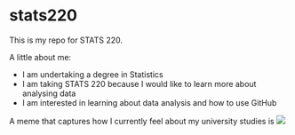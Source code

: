 # stats220

This is my repo for STATS 220. 

A little about me:

- I am undertaking a degree in Statistics
- I am taking STATS 220 because I would like to learn more about analysing data
- I am interested in learning about data analysis and how to use GitHub

A meme that captures how I currently feel about my university studies is ![](https://c.tenor.com/8druEACXtX8AAAAd/tenor.gif)
